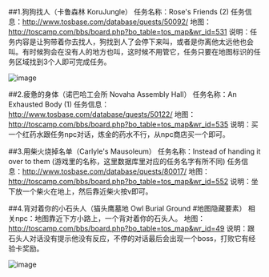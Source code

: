 ##1.狗狗找人（卡鲁森林 KoruJungle）
任务名称：Rose's Friends (2)
任务信息：http://www.tosbase.com/database/quests/50092/
地图：http://toscamp.com/bbs/board.php?bo_table=tos_map&wr_id=531
说明：任务内容是让狗带着你去找人，狗找到人了会停下来叫，或者是你离他太远他也会叫。有时候狗会在没有人的地方也叫，这时候不用管它，任务只要在地图标识的任务区域找到3个人即可完成任务。

![image](https://qiita-image-store.s3.amazonaws.com/0/99696/73d4c1cd-2380-f9c3-c066-fd35dcd106b7.png)

##2.疲惫的身体（诺巴哈工会所 Novaha Assembly Hall）
任务名称：An Exhausted Body (1)
任务信息：http://www.tosbase.com/database/quests/50122/
地图：http://toscamp.com/bbs/board.php?bo_table=tos_map&wr_id=535
说明：买一个红药水跟任务npc对话，炼金的药水不行，从npc商店买一个即可。

##3.用柴火烧掉名单（Carlyle's Mausoleum）
任务名称：Instead of handing it over to them (游戏里的名称，这里数据库里对应的任务名字有所不同)
任务信息：http://www.tosbase.com/database/quests/80017/
地图：http://toscamp.com/bbs/board.php?bo_table=tos_map&wr_id=552
说明：坐下放一个柴火在地上，然后靠近柴火按v即可。

##4.背对着你的小石头人（猫头鹰墓地 Owl Burial Ground #地图隐藏要素）
相关npc：地图靠近下方小路上，一个背对着你的石头人。
地图：http://toscamp.com/bbs/board.php?bo_table=tos_map&wr_id=49
说明：跟石头人对话没有提示他没有反应，不停的对话最后会出现一个boss，打败它有经验卡奖励。

![image](https://qiita-image-store.s3.amazonaws.com/0/99696/87c68a3d-98a3-3a17-112f-a8ff0adcb7ed.png)

